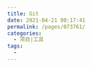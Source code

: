 ```yaml
---
title: Git
date: 2021-04-21 00:17:41
permalink: /pages/073761/
categories:
  - 项目|工具
tags:
  -
---
```

